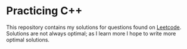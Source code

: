# Practicing C++

This repository contains my solutions for questions found on [Leetcode](https://leetcode.com/). Solutions are not always optimal; as I learn more I hope to write more optimal solutions.
